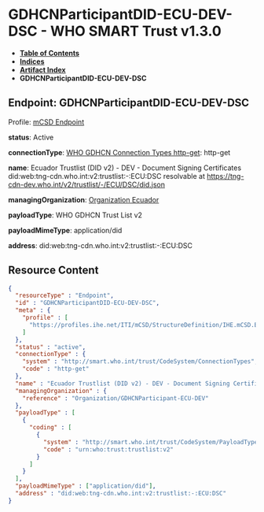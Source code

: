 # GDHCNParticipantDID-ECU-DEV-DSC - WHO SMART Trust v1.3.0

* [**Table of Contents**](toc.md)
* [**Indices**](indices.md)
* [**Artifact Index**](artifacts.md)
* **GDHCNParticipantDID-ECU-DEV-DSC**

## Endpoint: GDHCNParticipantDID-ECU-DEV-DSC

Profile: [mCSD Endpoint](https://profiles.ihe.net/ITI/mCSD/4.0.0/StructureDefinition-IHE.mCSD.Endpoint.html)

**status**: Active

**connectionType**: [WHO GDHCN Connection Types http-get](CodeSystem-ConnectionTypes.md#ConnectionTypes-http-get): http-get

**name**: Ecuador Trustlist (DID v2) - DEV - Document Signing Certificates did:web:tng-cdn.who.int:v2:trustlist:-:ECU:DSC resolvable at https://tng-cdn-dev.who.int/v2/trustlist/-/ECU/DSC/did.json

**managingOrganization**: [Organization Ecuador](Organization-GDHCNParticipant-ECU-DEV.md)

**payloadType**: WHO GDHCN Trust List v2

**payloadMimeType**: application/did

**address**: did:web:tng-cdn.who.int:v2:trustlist:-:ECU:DSC



## Resource Content

```json
{
  "resourceType" : "Endpoint",
  "id" : "GDHCNParticipantDID-ECU-DEV-DSC",
  "meta" : {
    "profile" : [
      "https://profiles.ihe.net/ITI/mCSD/StructureDefinition/IHE.mCSD.Endpoint"
    ]
  },
  "status" : "active",
  "connectionType" : {
    "system" : "http://smart.who.int/trust/CodeSystem/ConnectionTypes",
    "code" : "http-get"
  },
  "name" : "Ecuador Trustlist (DID v2) - DEV - Document Signing Certificates\ndid:web:tng-cdn.who.int:v2:trustlist:-:ECU:DSC\nresolvable at https://tng-cdn-dev.who.int/v2/trustlist/-/ECU/DSC/did.json",
  "managingOrganization" : {
    "reference" : "Organization/GDHCNParticipant-ECU-DEV"
  },
  "payloadType" : [
    {
      "coding" : [
        {
          "system" : "http://smart.who.int/trust/CodeSystem/PayloadTypes",
          "code" : "urn:who:trust:trustlist:v2"
        }
      ]
    }
  ],
  "payloadMimeType" : ["application/did"],
  "address" : "did:web:tng-cdn.who.int:v2:trustlist:-:ECU:DSC"
}

```
